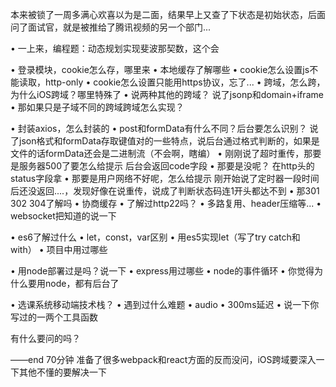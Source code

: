本来被锁了一周多满心欢喜以为是二面，结果早上又查了下状态是初始状态，后面问了面试官，就是被推给了腾讯视频的另一个部门...

• 一上来，编程题：动态规划实现斐波那契数，这个会

• 登录模块，cookie怎么存，哪里来 • 本地缓存了解哪些 • cookie怎么设置js不能读取，http-only • cookie怎么设置只能用https协议，忘了... • 跨域，怎么跨，为什么iOS跨域？哪里特殊了 • 说两种其他的跨域？ 说了jsonp和domain+iframe • 那如果只是子域不同的跨域跨域怎么实现？

• 封装axios，怎么封装的 • post和formData有什么不同？后台要怎么识别？ 说了json格式和formData存取键值对的一些特点，说后台通过格式判断的，如果是文件的话formData还会是二进制流（不会啊，瞎编） • 刚刚说了超时重传，那要是服务器500了要怎么给提示 后台会返回code字段 • 那要是没呢？ 在http头的status字段拿 • 那要是用户网络不好呢，怎么给提示 刚开始说了定时器一段时间后还没返回....，发现好像在说重传，说成了判断状态码连1开头都达不到 • 那301 302 304了解吗 • 协商缓存 • 了解过http22吗？ • 多路复用、header压缩等... • websocket把知道的说一下

• es6了解过什么 • let，const，var区别 • 用es5实现let（写了try catch和with） • 项目中用过哪些

• 用node部署过是吗？说一下 • express用过哪些 • node的事件循环 • 你觉得为什么要用node，都有后台了

• 选课系统移动端技术栈？ • 遇到过什么难题 • audio • 300ms延迟 • 说一下你写过的一两个工具函数

有什么要问的吗？

——end 70分钟 准备了很多webpack和react方面的反而没问，iOS跨域要深入一下其他不懂的要解决一下
